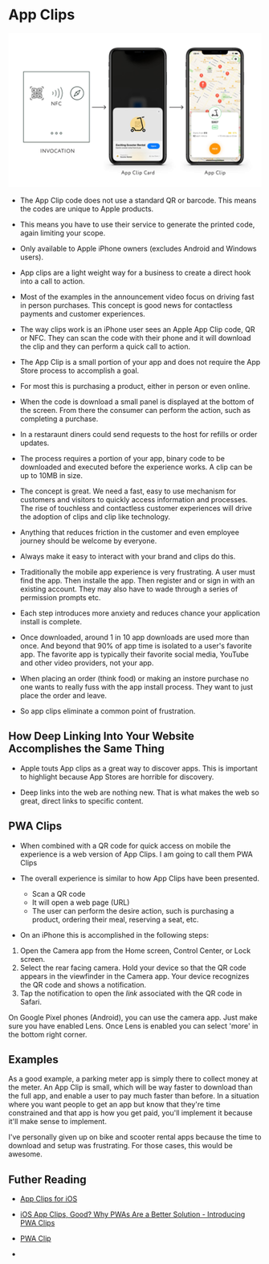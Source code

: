 # App Clips

![Introducing App Clips](./_Documents/Introducing-App-Clips.jpg "Introducing App Clips")

- The App Clip code does not use a standard QR or barcode. This means the codes are unique to Apple products.

- This means you have to use their service to generate the printed code, again limiting your scope.

- Only available to Apple iPhone owners (excludes Android and Windows users).

- App clips are a light weight way for a business to create a direct hook into a call to action.

- Most of the examples in the announcement video focus on driving fast in person purchases. This concept is good news for contactless payments and customer experiences.

- The way clips work is an iPhone user sees an Apple App Clip code, QR or NFC. They can scan the code with their phone and it will download the clip and they can perform a quick call to action.

- The App Clip is a small portion of your app and does not require the App Store process to accomplish a goal.

- For most this is purchasing a product, either in person or even online.

- When the code is download a small panel is displayed at the bottom of the screen. From there the consumer can perform the action, such as completing a purchase.

- In a restaraunt diners could send requests to the host for refills or order updates.

- The process requires a portion of your app, binary code to be downloaded and executed before the experience works. A clip can be up to 10MB in size.

- The concept is great. We need a fast, easy to use mechanism for customers and visitors to quickly access information and processes. The rise of touchless and contactless customer experiences will drive the adoption of clips and clip like technology.

- Anything that reduces friction in the customer and even employee journey should be welcome by everyone.

- Always make it easy to interact with your brand and clips do this.

- Traditionally the mobile app experience is very frustrating. A user must find the app. Then installe the app. Then register and or sign in with an existing account. They may also have to wade through a series of permission prompts etc.

- Each step introduces more anxiety and reduces chance your application install is complete.

- Once downloaded, around 1 in 10 app downloads are used more than once. And beyond that 90% of app time is isolated to a user's favorite app. The favorite app is typically their favorite social media, YouTube and other video providers, not your app.

- When placing an order (think food) or making an instore purchase no one wants to really fuss with the app install process. They want to just place the order and leave.

- So app clips eliminate a common point of frustration.

## How Deep Linking Into Your Website Accomplishes the Same Thing

- Apple touts App clips as a great way to discover apps. This is important to highlight because App Stores are horrible for discovery.

- Deep links into the web are nothing new. That is what makes the web so great, direct links to specific content.

## PWA Clips

- When combined with a QR code for quick access on mobile the experience is a web version of App Clips. I am going to call them PWA Clips

- The overall experience is similar to how App Clips have been presented.

  - Scan a QR code
  - It will open a web page (URL)
  - The user can perform the desire action, such is purchasing a product, ordering their meal, reserving a seat, etc.

- On an iPhone this is accomplished in the following steps:

1. Open the Camera app from the Home screen, Control Center, or Lock screen.
2. Select the rear facing camera. Hold your device so that the QR code appears in the viewfinder in the Camera app. Your device recognizes the QR code and shows a notification.
3. Tap the notification to open the _link_ associated with the QR code in Safari.

On Google Pixel phones (Android), you can use the camera app. Just make sure you have enabled Lens. Once Lens is enabled you can select 'more' in the bottom right corner.

## Examples

As a good example, a parking meter app is simply there to collect money at the meter. An App Clip is small, which will be way faster to download than the full app, and enable a user to pay much faster than before. In a situation where you want people to get an app but know that they're time constrained and that app is how you get paid, you'll implement it because it'll make sense to implement.

I've personally given up on bike and scooter rental apps because the time to download and setup was frustrating. For those cases, this would be awesome.

## Futher Reading

- [App Clips for iOS](https://news.ycombinator.com/item?id=23630775)

- [iOS App Clips, Good? Why PWAs Are a Better Solution - Introducing PWA Clips](https://love2dev.com/ios-app-clip/)

- [PWA Clip](https://github.com/docluv/Love2Dev-Code-Samples/tree/master/html/pwa-clip)

-
